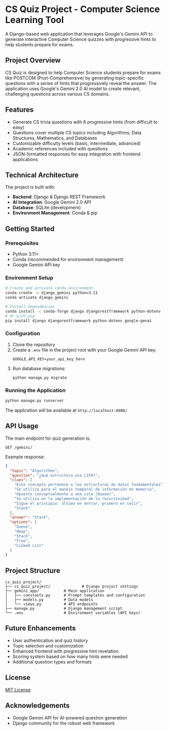 # CS Quiz Project - Computer Science Learning Tool

A Django-based web application that leverages Google's Gemini API to generate interactive Computer Science quizzes with progressive hints to help students prepare for exams.

## Project Overview

CS Quiz is designed to help Computer Science students prepare for exams like POSTCOM (Post-Comprehensive) by generating topic-specific questions with a series of hints that progressively reveal the answer. The application uses Google's Gemini 2.0 AI model to create relevant, challenging questions across various CS domains.

## Features

- Generate CS trivia questions with 6 progressive hints (from difficult to easy)
- Questions cover multiple CS topics including Algorithms, Data Structures, Mathematics, and Databases
- Customizable difficulty levels (basic, intermediate, advanced)
- Academic references included with questions
- JSON-formatted responses for easy integration with frontend applications

## Technical Architecture

The project is built with:
- **Backend**: Django & Django REST Framework
- **AI Integration**: Google Gemini 2.0 API
- **Database**: SQLite (development)
- **Environment Management**: Conda & pip

## Getting Started

### Prerequisites

- Python 3.11+
- Conda (recommended for environment management)
- Google Gemini API key

### Environment Setup

```bash
# Create and activate conda environment
conda create -n django_gemini python=3.11
conda activate django_gemini

# Install dependencies
conda install -c conda-forge django djangorestframework python-dotenv
# Or with pip
pip install django djangorestframework python-dotenv google-genai
```

### Configuration

1. Clone the repository
2. Create a `.env` file in the project root with your Google Gemini API key:
   ```
   GOOGLE_API_KEY=your_api_key_here
   ```
3. Run database migrations:
   ```
   python manage.py migrate
   ```

### Running the Application

```bash
python manage.py runserver
```

The application will be available at `http://localhost:8000/`

## API Usage

The main endpoint for quiz generation is:

```
GET /gemini/
```

Example response:
```json
{
  "topic": "Algorithms", 
  "question": "¿Qué estructura usa LIFO?",
  "clues": [
    "Este concepto pertenece a las estructuras de datos fundamentales",
    "Se utiliza para el manejo temporal de información en memoria",
    "Opuesto conceptualmente a una cola (Queue)",
    "Se utiliza en la implementación de la recursividad",
    "Sigue el principio: último en entrar, primero en salir",
    "Stack"
  ],
  "answer": "Stack",
  "options": [
    "Queue",
    "Heap",
    "Stack",
    "Tree",
    "Linked List"
  ]
}
```

## Project Structure

```
cs_quiz_project/
├── cs_quiz_project/              # Django project settings
├── gemini_app/           # Main application
│   ├── constants.py      # Prompt templates and configuration
│   ├── models.py         # Data models
│   └── views.py          # API endpoints
├── manage.py             # Django management script
└── .env                  # Environment variables (API keys)
```

## Future Enhancements

- User authentication and quiz history
- Topic selection and customization
- Enhanced frontend with progressive hint revelation
- Scoring system based on how many hints were needed
- Additional question types and formats

## License

[MIT License](LICENSE)

## Acknowledgements

- Google Gemini API for AI-powered question generation
- Django community for the robust web framework
